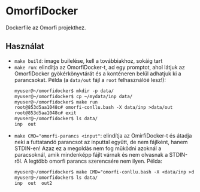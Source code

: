 # OmorfiDocker

Dockerfile az Omorfi projekthez.


## Használat

- `make build`: image builelése, kell a továbbiakhoz, sokáig tart
- `make run`: elindítja az OmorfiDocker-t, ad egy promptot, ahol látjuk az
  OmorfiDocker gyökérkönyvtárát és a konténeren belül adhatjuk ki a
  parancsokat. Példa (a `data/out` fájl a `root` felhasználóé lesz!):
    ```txt
    myuser@~/omorfidocker$ mkdir -p data/
    myuser@~/omorfidocker$ cp ~/mydata/inp data/
    myuser@~/omorfidocker$ make run
    root@853d5aa1048c# omorfi-conllu.bash -X data/inp >data/out
    root@853d5aa1048c# exit
    myuser@~/omorfidocker$ ls data/
    inp  out
    ```
- `make CMD="omorfi-parancs <input"`: elindítja az OmirfiDocker-t és átadja
  neki a futtatandó parancsot az inputtal együtt, de nem fájlként, hanem
  STDIN-en! Azaz ez a megoldás nem fog működni azoknál a paracsoknál, amik
  mindenképp fájlt várnak és nem olvasnak a STDIN-ről. A legtöbb omorfi parancs
  szerencsére nem ilyen. Példa:
    ```txt
    myuser@~/omorfidocker$ make CMD="omorfi-conllu.bash -X <data/inp >data/out2"
    myuser@~/omorfidocker$ ls data/
    inp  out  out2
    ```